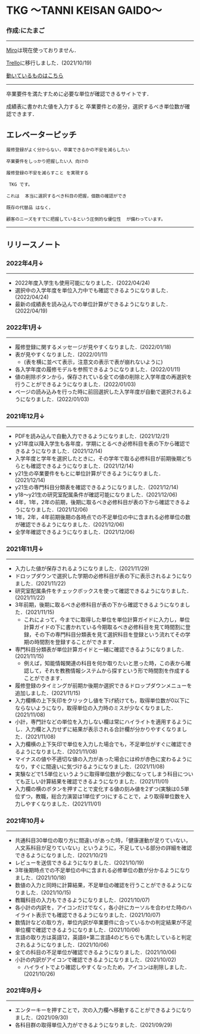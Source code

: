 # TKG 〜TANNI KEISAN GAIDO〜
### 作成:にたまご

___

[Miro](https://miro.com/app/board/o9J_lvA2OUA=/)は現在使っておりません．


[Trello](https://trello.com/b/E91blxK1/tkg)に移行しました．(2021/10/19)

[動いているものはこちら](https://nichika0617.github.io/TKG/)
___

卒業要件を満たすために必要な単位が確認できるサイトです．

成績表に書かれた値を入力すると
卒業要件との差分，選択するべき単位数が確認できます．

## エレベーターピッチ
```
履修登録がよく分からない，卒業できるかの不安を減らしたい

卒業要件をしっかり把握したい人 向けの

履修登録の不安を減らすこと を実現する

 TKG です。
 
これは  本当に選択するべき科目の把握，個数の確認ができ

既存の代替品 はなく，

顧客のニーズをすでに把握しているという圧倒的な優位性  が備わっています。
```

___

## リリースノート
### 2022年4月↓
___
* 2022年度入学生も使用可能になりました．(2022/04/24)
* 選択中の入学年度を単位入力中でも確認できるようになりました．(2022/04/24)
* 最新の成績表を読み込んでの単位計算ができるようになりました．(2022/04/19)
### 2022年1月↓
___
* 履修登録に関するメッセージが見やすくなりました．(2022/01/18)
* 表が見やすくなりました．(2022/01/11)
  * (表を横に並べて表示，注意文の表示で表が崩れないように)
* 各入学年度の履修モデルを参照できるようになりました．(2022/01/11)
* 値の削除ボタンから，保存されている全ての値の削除と入学年度の再選択を行うことができるようになりました．(2022/01/03)
* ページの読み込みを行った時に前回選択した入学年度が自動で選択されるようになりました．(2022/01/03)
### 2021年12月↓
___
* PDFを読み込んで自動入力できるようになりました．(2021/12/21)
* y21年度以降入学生も各年度，学期にとるべき必修科目を表の下から確認できるようになりました．(2021/12/14)
* 入学年度と学年を選択したときに，その学年で取る必修科目が前期後期どちらとも確認できるようになりました．(2021/12/14)
* y21生の卒業要件をもとに単位計算ができるようになりました．(2021/12/14)
* y21生の専門科目分類表を確認できるようになりました．(2021/12/14)
* y18〜y21生の研究室配属条件が確認可能になりました．(2021/12/06)
* 4年，1年，2年の前期，後期に取るべき必修科目が表の下から確認できるようになりました．(2021/12/06)  
* 1年，2年，4年前期後期の各時点での不足単位の中に含まれる必修単位の数が確認できるようになりました．(2021/12/06)
* 全学年確認できるようになりました．(2021/12/06)
### 2021年11月↓
___
* 入力した値が保存されるようになりました．(2021/11/29)
* ドロップダウンで選択した学期の必修科目が表の下に表示されるようになりました．(2021/11/22)
* 研究室配属条件をチェックボックスを使って確認できるようになりました．(2021/11/22)
* 3年前期，後期に取るべき必修科目が表の下から確認できるようになりました．(2021/11/15)
  * これによって，今までに取得した単位を単位計算ガイドに入力し，単位計算ガイドの下に書かれている今期取るべき必修科目を見て時間割に登録，その下の専門科目分類表を見て選択科目を登録という流れてその学期の時間割を登録することができます．
* 専門科目分類表が単位計算ガイドと一緒に確認できるようになりました．(2021/11/15)
  * 例えば，知能情報関連の科目を何か取りたいと思った時，この表から確認して，それを教務情報システムから探すという形で時間割を作成することができます．
* 履修登録のタイミングが前期か後期か選択できるドロップダウンメニューを追加しました．(2021/11/15)
* 入力欄横の上下矢印をクリックし値を下げ続けても，取得単位数が0以下にならないようになり，取得単位の入力時のミスが少なくなりました．(2021/11/08)
* 小計，専門計などの単位を入力しない欄は常にハイライトを適用するようにし．入力欄と入力せずに結果が表示される合計欄が分かりやすくなりました．(2021/11/08)
* 入力欄横の上下矢印で単位を入力した場合でも，不足単位がすぐに確認できるようになりました．(2021/11/08)
* マイナスの値や不適切な値の入力があった場合には枠が赤色に変わるようになり，すぐに間違いに気づけるようになりました．(2021/11/08)
* 実験などで1.5単位というように取得単位数が少数になってしまう科目についても正しい計算結果を確認できるようになりました．(2021/11/01)
* 入力欄の横のボタンを押すことで変化する値の刻み値を2ずつ(実験は0.5単位ずつ，教職，総合力演習は1単位ずつ)にすることで，より取得単位数を入力しやすくなりました．(2021/11/01)

### 2021年10月↓
___
* 共通科目30単位の取り方に間違いがあった時，「健康運動が足りていない，人文系科目が足りていない」というように，不足している部分の詳細を確認できるようになりました．(2021/10/21)
* レビューを送信できるようになりました．(2021/10/19)
* 3年後期時点での不足単位の中に含まれる必修単位の数が分かるようになりました．(2021/10/18)
* 数値の入力と同時に計算結果，不足単位の確認を行うことができるようになりました．(2021/10/15)
* 教職科目の入力もできるようになりました．(2021/10/07)
* 各小計の内訳を，アイコンだけでなく，各小計にカーソルを合わせた時のハイライト表示でも確認できるようになりました．(2021/10/07)
* 数情計などの取り方，単位内訳が卒業要件に合っているかの判定結果が不足単位欄で確認できるようになりました．(2021/10/06)
* 言語の取り方は英語12，英語8+第二言語4のどちらでも満たしていると判定されるようになりました．(2021/10/06)
* 全ての科目の不足単位が確認できるようになりました．(2021/10/06)
* 小計の内訳がアイコンで確認できるようになりました．(2021/10/02)
  * ハイライトでより確認しやすくなったため，アイコンは削除しました．(2021/10/26)

### 2021年9月↓
___
* エンターキーを押すことで，次の入力欄へ移動することができるようになりました．(2021/09/30)
* 各科目群の取得単位入力ができるようになりました．(2021/09/29)

